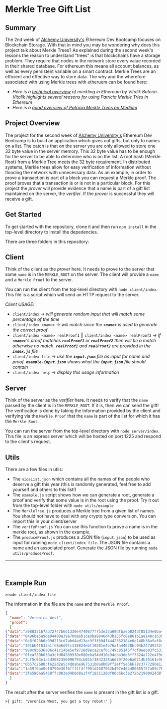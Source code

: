 # Merkle Tree Gift List

## Summary

The 2nd week of [Alchemy University's](https://university.alchemy.com/) Ethereum Dev Bootcamp focuses on Blockchain Storage. With that in mind you may be wondering why does this project talk about Merkle Trees? As explained during the second week's lessons the reason to understand "trees" is that blockchains have a storage problem. They require that nodes in the network store every value recorded in their shared database. For ethereum this means all account balances, as well as every persistent variable on a smart contract. Merkle Trees are an efficient and effective way to store data. The why and the wherefore associated with using Merkle trees with etheruem can be found here:

- _Here is a [technical overview](https://blog.ethereum.org/2015/11/15/merkling-in-ethereum/) of merkling in Ethereum by Vitalik Buterin. Vitalik highlights several reasons for using Patricia Merkle Tries in Ethereum_
- _Here is a [good overview of Patricia Merkle Trees on Medium](https://medium.com/shyft-network-media/understanding-trie-databases-in-ethereum-9f03d2c3325d)_
  &nbsp;
  &nbsp;

## Project Overview

The project for the second week of [Alchemy University's](https://university.alchemy.com/) Ethereum Dev Bootcamp is to build an application which gives out gifts, but only to names on a list. The catch is that on the server you are only allowed to store one 32 byte value in the server memory. This 32 byte value has to be enough for the server to be able to determine who is on the list. A root hash (Merkle Root) from a Merkle Tree meets the 32 byte requirement. In distributed systems, Merkle trees allow for easy verification of information without flooding the network with unnecessary data. As an example, in order to prove a transaction is part of a block you can request a Merkle proof. The proof proves that a transaction is or is not in a particular block. For this project the _prover_ will provide evidence that a name is part of a gift list maintained on the server, the _verifier_. If the _prover_ is successful they will receive a gift.

## Get Started

To get started with the repository, clone it and then run `npm install` in the top-level directory to install the depedencies.

There are three folders in this repository:

## Client

Think of the client as the _prover_ here. It needs to prove to the server that some `name` is in the `MERKLE_ROOT` on the server. The client will provide a `name` and a `Merkle Proof` to the server.

You can run the client from the top-level directory with `node client/index`. This file is a script which will send an HTTP request to the server.

_Client USAGE_:

- `client/index` -> _will generate random input that will match some percentage of the time_
- `client/index <name>` -> _will match since the **`<name>`** is used to generate the correct proof_
- `client/index <name> realProof1` || `client/index <name> realProof2` -> _if **`<name>`**'s proof matches **`realProof1`** or **`realProof2`** then will be a match otherwise no match. **`realProof1`** and **`realProof2`** are provided in the **`index.js`** file_
- `client/index file` -> _use the **`input.json`** file as input for name and proof. **`example-input.json`** shows what the **`input.json`** file should contain_
- `client/index help` -> _display this usage information_

## Server

Think of the server as the _verifier_ here. It needs to verify that the `name` passed by the client is in the `MERKLE_ROOT`. If it is, then we can send the gift! The verification is done by taking the information provided by the client and verifying via the `Merkle Proof` that the `name` is part of the list for which it has the `Merkle Root`.

You can run the server from the top-level directory with `node server/index`. This file is an express server which will be hosted on port 1225 and respond to the client's request.

## Utils

There are a few files in utils:

- The `niceList.json` which contains all the names of the people who deserve a gift this year (this is randomly generated, feel free to add yourself and others to this list!)
- The `example.js` script shows how we can generate a root, generate a proof and verify that some value is in the root using the proof. Try it out from the top-level folder with `node utils/example`
- The `MerkleTree.js` produces a Merkle tree from a given list of names. You should not have to deal with any crypto type conversion. You can import this in your client/server
- The `verifyProof.js` You can use this function to prove a name is in the merkle root, as shown in the example.
- The `produceProof.js` produces a JSON file (`input.json`) to be used as input for running `node client/index file`. The JSON file contains a name and an associated proof. Generate the JSON file by running `node utils/produceProof`.

---

&nbsp;

## Example Run

`>node client/index file`

The information in the file are the `name` and the `Merkle Proof`.

```JSON
{
  "name": "Veronica West",
  "proof":
  [
{"data":"a98832167ab72747b6d1330e4740677f753e33a69dfbaeb0243f85134e0ba4a0","left":false},
{"data":"8496be5a9de04400a39a700a6b1ce0ba9846d43b155fc8e861b1ae148c16399a","left":false},
{"data":"0a8f023b6a99d213cd7abd4ad13ac9f3f604f4442362184e0e148b36a9af8e98","left":false},
{"data":"391bb4f633a1fe8e6d9fc118824ebf10301e4e76afa44628bc04b247d92424bc","left":false},
{"data":"990c9b636a06c41c140e5ef9728d9eca2cef6c749c85145f7cf0aeb03fc533c2","left":true},
{"data":"0feaf30b038a3cfd04589930e080eba54dd10e94cba3de5ff3324a722e4f9ee1","left":true},
{"data":"3cf5c63e1a4d3682356096793cb02bf3842328a6d39f20e6a0214b45161e3638","left":false},
{"data":"6b57c2680cf622d2e5c4d0abe967531b0a8b69ff2eff5e5b678c377729b812bf","left":false},
{"data":"1a59f6ae0ef8790e30f6fff2f4ff961d2687942b497e464486655f57a09c7679","left":true},
{"data":"3fe580aa5460ffc803ed4b0d8a1f4f1821128df06d6bc3e272621900424d8f68","left":true}
  ]
}
```

The result after the server verifies the `name` is present in the gift list is a gift.

`>{ gift: 'Veronica West, you got a toy robot!' }`
